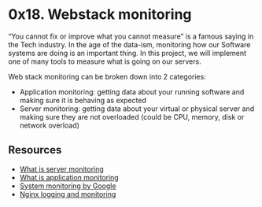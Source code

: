 # 0x18. Webstack monitoring

“You cannot fix or improve what you cannot measure” is a famous saying in the Tech industry. In the age of the data-ism, monitoring how our Software systems are doing is an important thing. In this project, we will implement one of many tools to measure what is going on our servers.

Web stack monitoring can be broken down into 2 categories:

- Application monitoring: getting data about your running software and making sure it is behaving as expected
- Server monitoring: getting data about your virtual or physical server and making sure they are not overloaded (could be CPU, memory, disk or network overload)

## Resources

- [What is server monitoring](https://intranet.alxswe.com/rltoken/km_XUDAfXEBoXZQsIWEo5Q)
- [What is application monitoring](https://intranet.alxswe.com/rltoken/z9jsikINjrsUo2QY5_Xz8g)
- [System monitoring by Google](https://intranet.alxswe.com/rltoken/_8KIbIUNzMgKi_LiGMBWAw)
- [Nginx logging and monitoring](https://intranet.alxswe.com/rltoken/V3GsrDcMHPdgrizShj4RCg)
